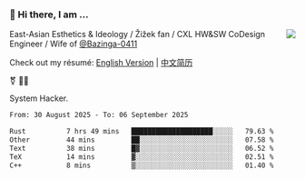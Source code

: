 ### 👋 Hi there, I am ...

<img align="right" src="https://github-readme-stats.vercel.app/api?username=vickiegpt&show_icons=true&icon_color=0366d6&bg_color=ffffff&hide_title=true" />

East-Asian Esthetics & Ideology / Žižek fan / CXL HW&SW CoDesign Engineer / Wife of [@Bazinga-0411](https://bazinga-0411.github.io/)

Check out my résumé: [English Version](http://asplos.dev/) | [中文简历](http://asplos.dev/CN.html)

⚧️ 
🏳️‍⚧️ 

System Hacker.


<!--START_SECTION:waka-->

```txt
From: 30 August 2025 - To: 06 September 2025

Rust          7 hrs 49 mins   ████████████████████░░░░░   79.63 %
Other         44 mins         ██░░░░░░░░░░░░░░░░░░░░░░░   07.58 %
Text          38 mins         █▓░░░░░░░░░░░░░░░░░░░░░░░   06.52 %
TeX           14 mins         ▓░░░░░░░░░░░░░░░░░░░░░░░░   02.51 %
C++           8 mins          ▒░░░░░░░░░░░░░░░░░░░░░░░░   01.40 %
```

<!--END_SECTION:waka-->
